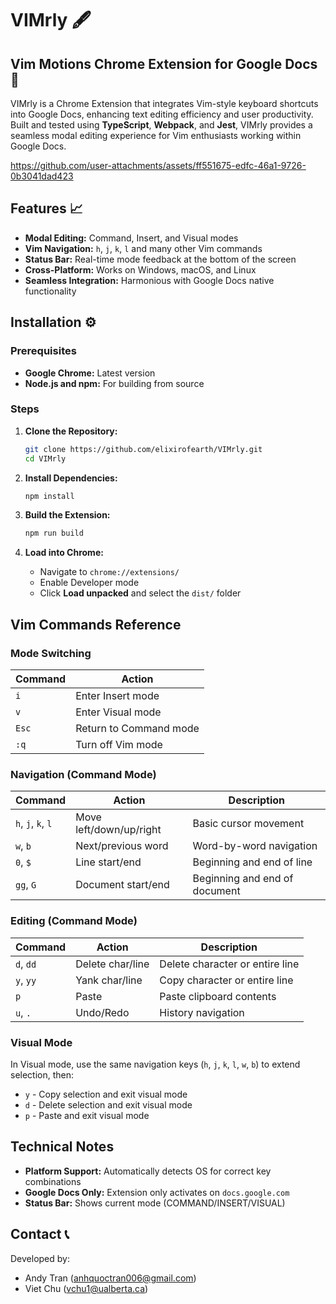 # VIMrly 🖋️

## Vim Motions Chrome Extension for Google Docs 📝

VIMrly is a Chrome Extension that integrates Vim-style keyboard shortcuts into Google Docs, enhancing text editing efficiency and user productivity. Built and tested using **TypeScript**, **Webpack**, and **Jest**, VIMrly provides a seamless modal editing experience for Vim enthusiasts working within Google Docs.



https://github.com/user-attachments/assets/ff551675-edfc-46a1-9726-0b3041dad423



## Features 📈

- **Modal Editing:** Command, Insert, and Visual modes
- **Vim Navigation:** `h`, `j`, `k`, `l` and many other Vim commands
- **Status Bar:** Real-time mode feedback at the bottom of the screen
- **Cross-Platform:** Works on Windows, macOS, and Linux
- **Seamless Integration:** Harmonious with Google Docs native functionality

## Installation ⚙️

### Prerequisites

- **Google Chrome:** Latest version
- **Node.js and npm:** For building from source

### Steps

1. **Clone the Repository:**

   ```bash
   git clone https://github.com/elixirofearth/VIMrly.git
   cd VIMrly
   ```

2. **Install Dependencies:**

   ```bash
   npm install
   ```

3. **Build the Extension:**

   ```bash
   npm run build
   ```

4. **Load into Chrome:**
   - Navigate to `chrome://extensions/`
   - Enable Developer mode
   - Click **Load unpacked** and select the `dist/` folder

## Vim Commands Reference

### Mode Switching

| Command | Action                 |
| ------- | ---------------------- |
| `i`     | Enter Insert mode      |
| `v`     | Enter Visual mode      |
| `Esc`   | Return to Command mode |
| `:q`    | Turn off Vim mode      |

### Navigation (Command Mode)

| Command            | Action                  | Description                   |
| ------------------ | ----------------------- | ----------------------------- |
| `h`, `j`, `k`, `l` | Move left/down/up/right | Basic cursor movement         |
| `w`, `b`           | Next/previous word      | Word-by-word navigation       |
| `0`, `$`           | Line start/end          | Beginning and end of line     |
| `gg`, `G`          | Document start/end      | Beginning and end of document |

### Editing (Command Mode)

| Command   | Action           | Description                     |
| --------- | ---------------- | ------------------------------- |
| `d`, `dd` | Delete char/line | Delete character or entire line |
| `y`, `yy` | Yank char/line   | Copy character or entire line   |
| `p`       | Paste            | Paste clipboard contents        |
| `u`, `.`  | Undo/Redo        | History navigation              |

### Visual Mode

In Visual mode, use the same navigation keys (`h`, `j`, `k`, `l`, `w`, `b`) to extend selection, then:

- `y` - Copy selection and exit visual mode
- `d` - Delete selection and exit visual mode
- `p` - Paste and exit visual mode

## Technical Notes

- **Platform Support:** Automatically detects OS for correct key combinations
- **Google Docs Only:** Extension only activates on `docs.google.com`
- **Status Bar:** Shows current mode (COMMAND/INSERT/VISUAL)

## Contact 📞

Developed by:

- Andy Tran ([anhquoctran006@gmail.com](mailto:anhquoctran006@gmail.com))
- Viet Chu ([vchu1@ualberta.ca](mailto:vchu1@ualberta.ca))
